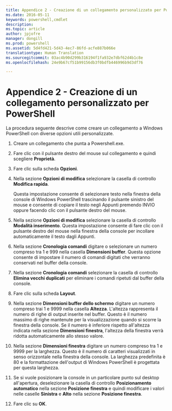 ```yaml
---
title: Appendice 2 - Creazione di un collegamento personalizzato per PowerShell
ms.date: 2016-05-11
keywords: powershell,cmdlet
description: 
ms.topic: article
author: jpjofre
manager: dongill
ms.prod: powershell
ms.assetid: 5d4fd421-5d43-4ec7-86fd-acfe887b066e
translationtype: Human Translation
ms.sourcegitcommit: 03ac4b90d299b316194f1fa932e7dbf62d4b1c8e
ms.openlocfilehash: 24e9b67cf51b99156db3f0bdfb446996b9d3df76

---
```


# Appendice 2 - Creazione di un collegamento personalizzato per PowerShell
La procedura seguente descrive come creare un collegamento a Windows PowerShell con diverse opzioni utili personalizzate.

1.  Creare un collegamento che punta a Powershell.exe.

2.  Fare clic con il pulsante destro del mouse sul collegamento e quindi scegliere **Proprietà**.

3.  Fare clic sulla scheda **Opzioni**.

4.  Nella sezione **Opzioni di modifica** selezionare la casella di controllo **Modifica rapida**.

    Questa impostazione consente di selezionare testo nella finestra della console di Windows PowerShell trascinando il pulsante sinistro del mouse e consente di copiare il testo negli Appunti premendo INVIO oppure facendo clic con il pulsante destro del mouse.

5.  Nella sezione **Opzioni di modifica** selezionare la casella di controllo **Modalità inserimento**. Questa impostazione consente di fare clic con il pulsante destro del mouse nella finestra della console per incollare automaticamente il testo dagli Appunti.

6.  Nella sezione **Cronologia comandi** digitare o selezionare un numero compreso tra 1 e 999 nella casella **Dimensioni buffer**. Questa opzione consente di impostare il numero di comandi digitati che verranno conservati nel buffer della console.

7.  Nella sezione **Cronologia comandi** selezionare la casella di controllo **Elimina vecchi duplicati** per eliminare i comandi ripetuti dal buffer della console.

8.  Fare clic sulla scheda **Layout**.

9. Nella sezione **Dimensioni buffer dello schermo** digitare un numero compreso trai 1 e 9999 nella casella **Altezza**. L'altezza rappresenta il numero di righe di output inserite nel buffer. Questo è il numero massimo di righe mantenute per la visualizzazione quando si scorre la finestra della console. Se il numero è inferiore rispetto all'altezza indicata nella sezione **Dimensioni finestra**, l'altezza della finestra verrà ridotta automaticamente allo stesso valore.

10. Nella sezione **Dimensioni finestra** digitare un numero compreso tra 1 e 9999 per la larghezza. Questo è il numero di caratteri visualizzati in senso orizzontale nella finestra della console. La larghezza predefinita è 80 e la formattazione dell'output di Windows PowerShell è progettata per questa larghezza.

11. Se si vuole posizionare la console in un particolare punto sul desktop all'apertura, deselezionare la casella di controllo **Posizionamento automatico** nella sezione **Posizione finestra** e quindi modificare i valori nelle caselle **Sinistra** e **Alto** nella sezione **Posizione finestra**.

12. Fare clic su **OK**.




<!--HONumber=Jun16_HO4-->


